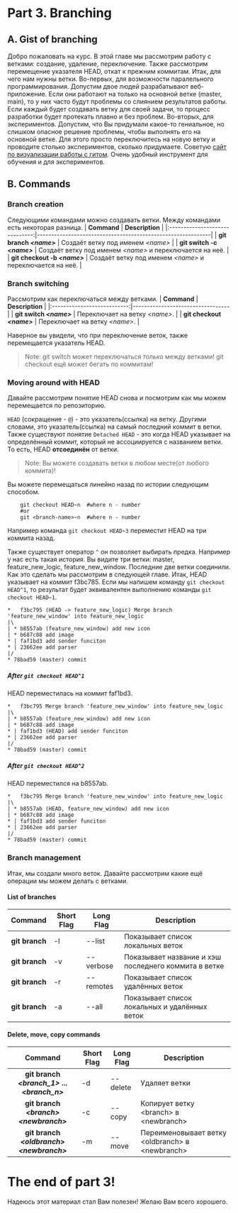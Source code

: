 # Part 3. Branching

## A. Gist of branching
 Добро пожаловать на курс. В этой главе мы рассмотрим работу с ветками: создание, удаление, переключение. Также рассмотрим перемещение указателя HEAD, откат к прежним коммитам.
 Итак, для чего нам нужны ветки. 
 Во-первых, для возможности паралельного программирования. Допустим двое людей разрабатывают веб-приложение. Если они работают на только на основной ветке (master, main), то у них часто будут проблемы со слиянием результатов работы. Если каждый будет создавать ветку для своей задачи, то процесс разработки будет протекать плавно и без проблем.
 Во-вторых, для экспериментов. Допустим, что Вы придумали какое-то гениальное, но слишком опасное решение проблемы, чтобы выполнять его на основной ветке. Для этого просто переключитесь на новую ветку и проводите столько экспериментов, сколько придумаете.
 Советую [сайт по визуализации работы с гитом](https://learngitbranching.js.org/). Очень удобный инструмент для обучения и для экспериментов.
 
## B. Commands

### Branch creation

Следующими командами можно создавать ветки. Между командами есть некоторая разница.
|           __Command__          | __Description__                                             |
|:------------------------------:|-------------------------------------------------------------|
|    __git branch *\<name\>*__   | Создаёт ветку под именем *\<name\>*                         |
|  __git switch -c *\<name\>*__  | Создаёт ветку под именем *\<name\>* и переключается на неё. |
| __git checkout -b *\<name\>*__ | Создаёт ветку под именем *\<name\>* и переключается на неё. |

### Branch switching
Рассмотрим как переключаться между ветками.
|         __Command__         | __Description__                  |
|:---------------------------:|----------------------------------|
|  __git switch *\<name\>*__  | Переключает на ветку *\<name\>*. |
| __git checkout *\<name\>*__ | Переключает на ветку *\<name\>*. |

Наверное вы увидели, что при переключение веток, также перемещается указатель HEAD.

> Note: git switch может переключаться _только_ между ветками! git checkout ещё может бегать по коммитам!
### Moving around with HEAD

Давайте рассмотрим понятие HEAD снова и посмотрим как мы можем перемещается по репозиторию. 

`HEAD` (сокращение - `@`) - это указатель(ссылка) на ветку. Другими словами, это указатель(ссылка) на самый последний коммит в ветки.
Также существуют понятие `Detached HEAD` - это когда HEAD указывает на определённый коммит, который не ассоциируется с названием ветки. То есть, HEAD __отсоединён__ от ветки.

> Note: Вы можете создавать ветки в любом месте(от любого коммита)!

Вы можете перемещаться линейно назад по истории следующим способом.
```
    git checkout HEAD~n  #where n - number
    #or 
    git <branch-name>~n  #where n - number
```
Например команда `git checkout HEAD~3` переместит HEAD на три коммита назад.

Также существует оператор `^` он позволяет выбирать предка. Например у нас есть такая история. Вы видите три ветки: master, feature_new_logic, feature_new_window. Последние две ветки соединили. Как это сделать мы рассмотрим в следующей главе.
    Итак, HEAD указывает на коммит f3bc785. Если мы напишем команду `git checkout HEAD^1`, то результат будет эквивалентен выполнению команды `git checkout HEAD~1`. 
    
```
*   f3bc795 (HEAD -> feature_new_logic) Merge branch 'feature_new_window' into feature_new_logic
|\
| * b8557ab (feature_new_window) add new icon
| * b687c88 add image
* | faf1bd3 add sender funciton
* | 23662ee add parser
|/
* 78bad59 (master) commit

```

##### After `git checkout HEAD^1`
HEAD переместилась на коммит faf1bd3.
```
*   f3bc795 Merge branch 'feature_new_window' into feature_new_logic
|\
| * b8557ab (feature_new_window) add new icon
| * b687c88 add image
* | faf1bd3 (HEAD) add sender funciton
* | 23662ee add parser
|/
* 78bad59 (master) commit

```
##### After `git checkout HEAD^2`
  HEAD переместился на b8557ab.
```
*   f3bc795 Merge branch 'feature_new_window' into feature_new_logic
|\
| * b8557ab (HEAD, feature_new_window) add new icon
| * b687c88 add image
* | faf1bd3 add sender funciton
* | 23662ee add parser
|/
* 78bad59 (master) commit

```
### Branch management

Итак, мы создали много веток. Давайте рассмотрим какие ещё операции мы можем делать с ветками.
#### List of branches

|   __Command__  | __Short Flag__ | __Long Flag__ | __Description__                                      |
|:--------------:|----------------|---------------|------------------------------------------------------|
| __git branch__ | -l             | --list        | Показывает список локальных веток                    |
| __git branch__ | -v             | --verbose     | Показывает название и хэш последнего коммита в ветке |
| __git branch__ | -r             | --remotes     | Показывает список удалённых веток                    |
| __git branch__ | -a             | --all         | Показывает список локальных и удалённых веток        |

#### Delete, move, copy commands
|                    __Command__                   | __Short Flag__ | __Long Flag__ | __Description__                                     |
|:------------------------------------------------:|----------------|---------------|-----------------------------------------------------|
| __git branch *\<branch_1\>* ... *\<branch_n\>*__ | -d             | --delete      | Удаляет ветки                                       |
| __git branch *\<branch\>* *\<newbranch\>*__      | -c             | --copy        | Копирует ветку \<branch\> в \<newbranch\>           |
| __git branch *\<oldbranch\>* *\<newbranch\>*__   | -m             | --move        | Переименовывает ветку \<oldbranch\> в \<newbranch\> |
    
# The end of part 3!
Надеюсь этот материал стал Вам полезен! Желаю Вам всего хорошего.

